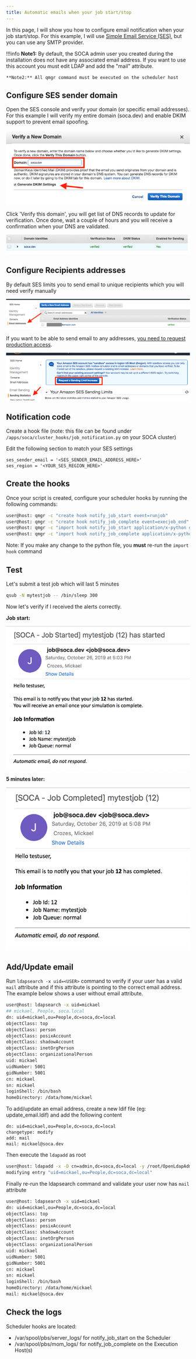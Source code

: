 ```yaml
---
title: Automatic emails when your job start/stop
---
```


In this page, I will show you how to configure email notification when your job start/stop. For this example, I will use [Simple Email Service (SES)](https://docs.aws.amazon.com/ses/latest/DeveloperGuide/getting-started.html), but you can use any SMTP provider.

!!!info 
    **Note1:** By default, the SOCA admin user you created during the installation does not have any associated email address. If you want to use this account you must edit LDAP and add the "mail" attribute. 
    
    **Note2:** All qmgr command must be executed on the scheduler host



## Configure SES sender domain

Open the SES console and verify your domain (or specific email addresses). For this example I will verify my entire domain (soca.dev) and enable DKIM support to prevent email spoofing.

![](../imgs/email-1.png)

Click 'Verify this domain', you will get list of DNS records to update for verification. Once done, wait a couple of hours and you will receive a confirmation when your DNS are validated.

![](../imgs/email-2.png)

## Configure Recipients addresses

By default SES limits you to send email to unique recipients which you will need verify manually

![](../imgs/email-3.png)

If you want to be able to send email to any addresses, [you need to request production access](https://docs.aws.amazon.com/ses/latest/DeveloperGuide/request-production-access.html).

![](../imgs/email-4.png)

## Notification code
Create a hook file (note: this file can be found under `/apps/soca/cluster_hooks/job_notification.py` on your SOCA cluster)

Edit the following section to match your SES settings
~~~
ses_sender_email = '<SES_SENDER_EMAIL_ADDRESS_HERE>'
ses_region = '<YOUR_SES_REGION_HERE>'
~~~


## Create the hooks
Once your script is created, configure your scheduler hooks by running the following commands:
~~~bash
user@host: qmgr -c "create hook notify_job_start event=runjob"
user@host: qmgr -c "create hook notify_job_complete event=execjob_end"
user@host: qmgr -c "import hook notify_job_start application/x-python default /apps/soca/cluster_hooks/job_notifications.py"
user@host: qmgr -c "import hook notify_job_complete application/x-python default /apps/soca/cluster_hooks/job_notifications.py"
~~~

Note: If you make any change to the python file, you **must** re-run the `import hook` command

## Test

Let's submit a test job which will last 5 minutes

~~~bash
qsub -N mytestjob -- /bin/sleep 300
~~~

Now let's verify if I received the alerts correctly.

**Job start:**

![](../imgs/email-8.png)

**5 minutes later:**

![](../imgs/email-7.png)

## Add/Update email

Run `ldapsearch -x uid=<USER>` command to verify if your user has a valid `mail` attribute and if this attribute is pointing to the correct email address. The example below shows a user without email attribute.

~~~bash
user@host: ldapsearch -x uid=mickael
## mickael, People, soca.local
dn: uid=mickael,ou=People,dc=soca,dc=local
objectClass: top
objectClass: person
objectClass: posixAccount
objectClass: shadowAccount
objectClass: inetOrgPerson
objectClass: organizationalPerson
uid: mickael
uidNumber: 5001
gidNumber: 5001
cn: mickael
sn: mickael
loginShell: /bin/bash
homeDirectory: /data/home/mickael
~~~

To add/update an email address, create a new ldif file (eg: update_email.ldif) and add the following content

~~~ldap
dn: uid=mickael,ou=People,dc=soca,dc=local
changetype: modify
add: mail
mail: mickael@soca.dev
~~~

Then execute the `ldapadd` as root
~~~bash
user@host: ldapadd -x -D cn=admin,dc=soca,dc=local -y /root/OpenLdapAdminPassword.txt -f update_email.ldif
modifying entry "uid=mickael,ou=People,dc=soca,dc=local"
~~~

Finally re-run the ldapsearch command and validate your user now has `mail` attribute

~~~bash hl_lines="16"
user@host: ldapsearch -x uid=mickael
dn: uid=mickael,ou=People,dc=soca,dc=local
objectClass: top
objectClass: person
objectClass: posixAccount
objectClass: shadowAccount
objectClass: inetOrgPerson
objectClass: organizationalPerson
uid: mickael
uidNumber: 5001
gidNumber: 5001
cn: mickael
sn: mickael
loginShell: /bin/bash
homeDirectory: /data/home/mickael
mail: mickael@soca.dev
~~~

## Check the logs

Scheduler hooks are located: 

- /var/spool/pbs/server_logs/ for notify_job_start on the Scheduler
- /var/spool/pbs/mom_logs/ for notify_job_complete on the Execution Host(s)
